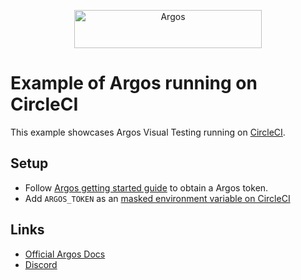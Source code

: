 <p align="center">
  <a href="https://argos-ci.com/?utm_source=github&utm_medium=logo" target="_blank">
    <img src="https://raw.githubusercontent.com/argos-ci/argos/main/resources/logos/logo-github-readme.png" alt="Argos" width="300" height="61">
  </a>
</p>

# Example of Argos running on CircleCI

This example showcases Argos Visual Testing running on [CircleCI](https://circleci.com/).

## Setup

- Follow [Argos getting started guide](https://docs.argos-ci.com/getting-started) to obtain a Argos token.
- Add `ARGOS_TOKEN` as an [masked environment variable on CircleCI](https://circleci.com/docs/env-vars)

## Links

- [Official Argos Docs](https://docs.argos-ci.com/)
- [Discord](https://discord.gg/pK79sv85Vg)
